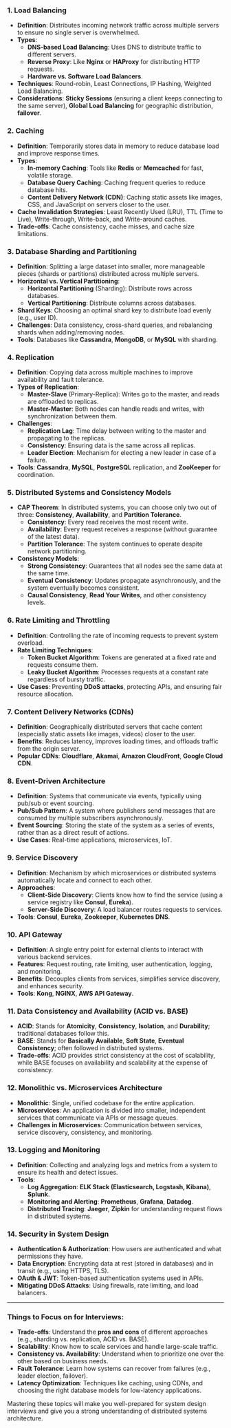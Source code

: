 ### 1. **Load Balancing**
   - **Definition**: Distributes incoming network traffic across multiple servers to ensure no single server is overwhelmed.
   - **Types**:
     - **DNS-based Load Balancing**: Uses DNS to distribute traffic to different servers.
     - **Reverse Proxy**: Like **Nginx** or **HAProxy** for distributing HTTP requests.
     - **Hardware vs. Software Load Balancers**.
   - **Techniques**: Round-robin, Least Connections, IP Hashing, Weighted Load Balancing.
   - **Considerations**: **Sticky Sessions** (ensuring a client keeps connecting to the same server), **Global Load Balancing** for geographic distribution, **failover**.

### 2. **Caching**
   - **Definition**: Temporarily stores data in memory to reduce database load and improve response times.
   - **Types**:
     - **In-memory Caching**: Tools like **Redis** or **Memcached** for fast, volatile storage.
     - **Database Query Caching**: Caching frequent queries to reduce database hits.
     - **Content Delivery Network (CDN)**: Caching static assets like images, CSS, and JavaScript on servers closer to the user.
   - **Cache Invalidation Strategies**: Least Recently Used (LRU), TTL (Time to Live), Write-through, Write-back, and Write-around caches.
   - **Trade-offs**: Cache consistency, cache misses, and cache size limitations.

### 3. **Database Sharding and Partitioning**
   - **Definition**: Splitting a large dataset into smaller, more manageable pieces (shards or partitions) distributed across multiple servers.
   - **Horizontal vs. Vertical Partitioning**:
     - **Horizontal Partitioning** (Sharding): Distribute rows across databases.
     - **Vertical Partitioning**: Distribute columns across databases.
   - **Shard Keys**: Choosing an optimal shard key to distribute load evenly (e.g., user ID).
   - **Challenges**: Data consistency, cross-shard queries, and rebalancing shards when adding/removing nodes.
   - **Tools**: Databases like **Cassandra**, **MongoDB**, or **MySQL** with sharding.

### 4. **Replication**
   - **Definition**: Copying data across multiple machines to improve availability and fault tolerance.
   - **Types of Replication**:
     - **Master-Slave** (Primary-Replica): Writes go to the master, and reads are offloaded to replicas.
     - **Master-Master**: Both nodes can handle reads and writes, with synchronization between them.
   - **Challenges**:
     - **Replication Lag**: Time delay between writing to the master and propagating to the replicas.
     - **Consistency**: Ensuring data is the same across all replicas.
     - **Leader Election**: Mechanism for electing a new leader in case of a failure.
   - **Tools**: **Cassandra**, **MySQL**, **PostgreSQL** replication, and **ZooKeeper** for coordination.

### 5. **Distributed Systems and Consistency Models**
   - **CAP Theorem**: In distributed systems, you can choose only two out of three: **Consistency**, **Availability**, and **Partition Tolerance**.
     - **Consistency**: Every read receives the most recent write.
     - **Availability**: Every request receives a response (without guarantee of the latest data).
     - **Partition Tolerance**: The system continues to operate despite network partitioning.
   - **Consistency Models**:
     - **Strong Consistency**: Guarantees that all nodes see the same data at the same time.
     - **Eventual Consistency**: Updates propagate asynchronously, and the system eventually becomes consistent.
     - **Causal Consistency**, **Read Your Writes**, and other consistency levels.

### 6. **Rate Limiting and Throttling**
   - **Definition**: Controlling the rate of incoming requests to prevent system overload.
   - **Rate Limiting Techniques**:
     - **Token Bucket Algorithm**: Tokens are generated at a fixed rate and requests consume them.
     - **Leaky Bucket Algorithm**: Processes requests at a constant rate regardless of bursty traffic.
   - **Use Cases**: Preventing **DDoS attacks**, protecting APIs, and ensuring fair resource allocation.

### 7. **Content Delivery Networks (CDNs)**
   - **Definition**: Geographically distributed servers that cache content (especially static assets like images, videos) closer to the user.
   - **Benefits**: Reduces latency, improves loading times, and offloads traffic from the origin server.
   - **Popular CDNs**: **Cloudflare**, **Akamai**, **Amazon CloudFront**, **Google Cloud CDN**.

### 8. **Event-Driven Architecture**
   - **Definition**: Systems that communicate via events, typically using pub/sub or event sourcing.
   - **Pub/Sub Pattern**: A system where publishers send messages that are consumed by multiple subscribers asynchronously.
   - **Event Sourcing**: Storing the state of the system as a series of events, rather than as a direct result of actions.
   - **Use Cases**: Real-time applications, microservices, IoT.

### 9. **Service Discovery**
   - **Definition**: Mechanism by which microservices or distributed systems automatically locate and connect to each other.
   - **Approaches**:
     - **Client-Side Discovery**: Clients know how to find the service (using a service registry like **Consul**, **Eureka**).
     - **Server-Side Discovery**: A load balancer routes requests to services.
   - **Tools**: **Consul**, **Eureka**, **Zookeeper**, **Kubernetes DNS**.

### 10. **API Gateway**
   - **Definition**: A single entry point for external clients to interact with various backend services.
   - **Features**: Request routing, rate limiting, user authentication, logging, and monitoring.
   - **Benefits**: Decouples clients from services, simplifies service discovery, and enhances security.
   - **Tools**: **Kong**, **NGINX**, **AWS API Gateway**.

### 11. **Data Consistency and Availability (ACID vs. BASE)**
   - **ACID**: Stands for **Atomicity**, **Consistency**, **Isolation**, and **Durability**; traditional databases follow this.
   - **BASE**: Stands for **Basically Available**, **Soft State**, **Eventual Consistency**; often followed in distributed systems.
   - **Trade-offs**: ACID provides strict consistency at the cost of scalability, while BASE focuses on availability and scalability at the expense of consistency.

### 12. **Monolithic vs. Microservices Architecture**
   - **Monolithic**: Single, unified codebase for the entire application.
   - **Microservices**: An application is divided into smaller, independent services that communicate via APIs or message queues.
   - **Challenges in Microservices**: Communication between services, service discovery, consistency, and monitoring.

### 13. **Logging and Monitoring**
   - **Definition**: Collecting and analyzing logs and metrics from a system to ensure its health and detect issues.
   - **Tools**:
     - **Log Aggregation**: **ELK Stack (Elasticsearch, Logstash, Kibana)**, **Splunk**.
     - **Monitoring and Alerting**: **Prometheus**, **Grafana**, **Datadog**.
     - **Distributed Tracing**: **Jaeger**, **Zipkin** for understanding request flows in distributed systems.

### 14. **Security in System Design**
   - **Authentication & Authorization**: How users are authenticated and what permissions they have.
   - **Data Encryption**: Encrypting data at rest (stored in databases) and in transit (e.g., using HTTPS, TLS).
   - **OAuth & JWT**: Token-based authentication systems used in APIs.
   - **Mitigating DDoS Attacks**: Using firewalls, rate limiting, and load balancers.
   
---

### Things to Focus on for Interviews:
- **Trade-offs**: Understand the **pros and cons** of different approaches (e.g., sharding vs. replication, ACID vs. BASE).
- **Scalability**: Know how to scale services and handle large-scale traffic.
- **Consistency vs. Availability**: Understand when to prioritize one over the other based on business needs.
- **Fault Tolerance**: Learn how systems can recover from failures (e.g., leader election, failover).
- **Latency Optimization**: Techniques like caching, using CDNs, and choosing the right database models for low-latency applications.

Mastering these topics will make you well-prepared for system design interviews and give you a strong understanding of distributed systems architecture.